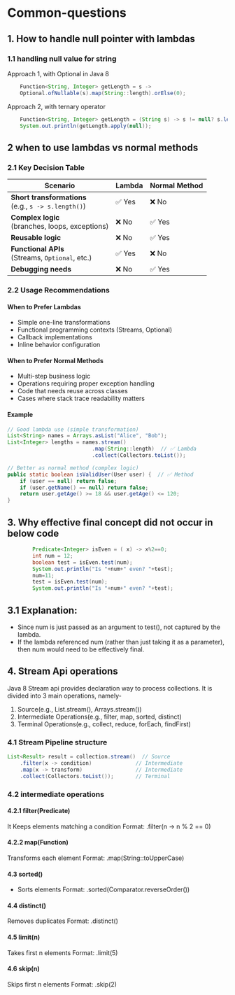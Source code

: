 # Common-questions

## 1. How to handle null pointer with lambdas
### 1.1 handling null value for string
Approach 1, with Optional in Java 8
```java
    Function<String, Integer> getLength = s ->
    Optional.ofNullable(s).map(String::length).orElse(0);
```
Approach 2, with ternary operator
```java
    Function<String, Integer> getLength = (String s) -> s != null? s.length():0;
    System.out.println(getLength.apply(null));
```
## 2 when to use lambdas vs normal methods

### 2.1 Key Decision Table

| Scenario                          | Lambda | Normal Method |
|-----------------------------------|--------|---------------|
| **Short transformations**<br>(e.g., `s -> s.length()`) | ✅ Yes | ❌ No |
| **Complex logic**<br>(branches, loops, exceptions) | ❌ No | ✅ Yes |
| **Reusable logic**               | ❌ No | ✅ Yes |
| **Functional APIs**<br>(Streams, `Optional`, etc.) | ✅ Yes | ❌ No |
| **Debugging needs**              | ❌ No | ✅ Yes |

### 2.2 Usage Recommendations
#### When to Prefer Lambdas
- Simple one-line transformations
- Functional programming contexts (Streams, Optional)
- Callback implementations
- Inline behavior configuration

#### When to Prefer Normal Methods
- Multi-step business logic
- Operations requiring proper exception handling
- Code that needs reuse across classes
- Cases where stack trace readability matters

#### Example

```java
// Good lambda use (simple transformation)
List<String> names = Arrays.asList("Alice", "Bob");
List<Integer> lengths = names.stream()
                           .map(String::length)  // ✅ Lambda
                           .collect(Collectors.toList());

// Better as normal method (complex logic)
public static boolean isValidUser(User user) {  // ✅ Method
    if (user == null) return false;
    if (user.getName() == null) return false;
    return user.getAge() >= 18 && user.getAge() <= 120;
}
```
## 3. Why effective final concept did not occur in below code
```java
        Predicate<Integer> isEven = ( x) -> x%2==0;
        int num = 12;
        boolean test = isEven.test(num);
        System.out.println("Is "+num+" even? "+test);
        num=11;
        test = isEven.test(num);
        System.out.println("Is "+num+" even? "+test);
```
## 3.1 Explanation:
- Since num is just passed as an argument to test(), not captured by the lambda.
- If the lambda referenced num (rather than just taking it as a parameter), then num would need to be effectively final.

## 4. Stream Api operations
Java 8 Stream api provides declaration way to process collections.
It is divided into 3 main operations, namely-
1. Source(e.g., List.stream(), Arrays.stream())
2. Intermediate Operations(e.g., filter, map, sorted, distinct)
3. Terminal Operations(e.g., collect, reduce, forEach, findFirst)

### 4.1 Stream Pipeline structure
```java
List<Result> result = collection.stream()  // Source
    .filter(x -> condition)              // Intermediate
    .map(x -> transform)                 // Intermediate
    .collect(Collectors.toList());       // Terminal
```

### 4.2 intermediate operations
#### 4.2.1 filter(Predicate)	
It Keeps elements matching a condition
Format: .filter(n -> n % 2 == 0)

#### 4.2.2 map(Function)	
Transforms each element
Format: .map(String::toUpperCase)

#### 4.3 sorted()
- Sorts elements
Format: .sorted(Comparator.reverseOrder())

#### 4.4 distinct()
Removes duplicates
Format: .distinct()

#### 4.5 limit(n)
Takes first n elements
Format: .limit(5)

#### 4.6 skip(n)
Skips first n elements
Format: .skip(2)